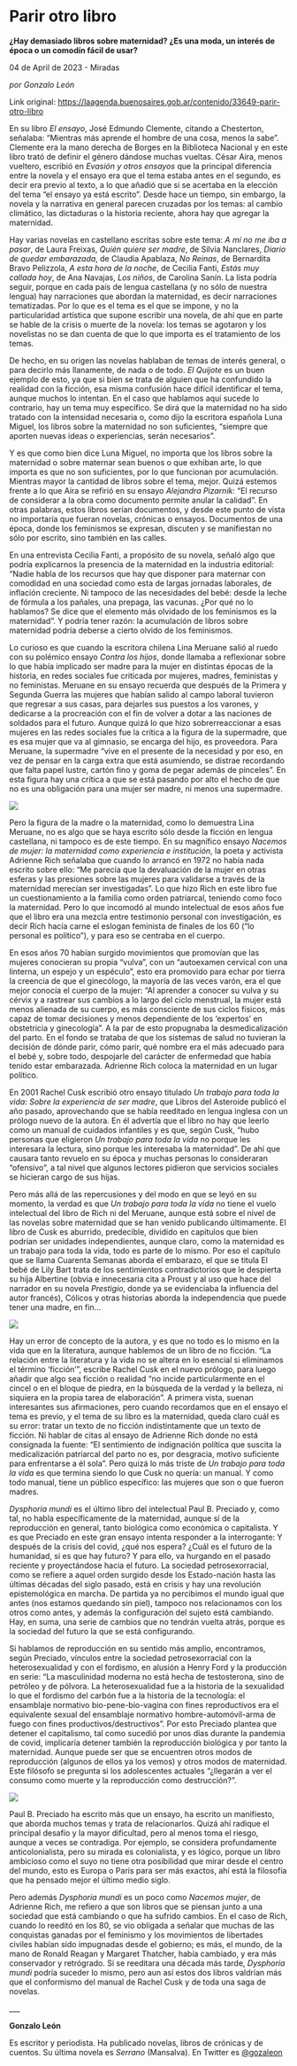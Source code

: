 # Parir otro libro

**¿Hay demasiado libros sobre maternidad? ¿Es una moda, un interés de época o un comodín fácil de usar?**

04 de April de 2023 - Miradas

_por Gonzalo León_

Link original: https://laagenda.buenosaires.gob.ar/contenido/33649-parir-otro-libro



En su libro *El ensayo*, José Edmundo Clemente, citando a Chesterton, señalaba: “Mientras más aprende el hombre de una cosa, menos la sabe”. Clemente era la mano derecha de Borges en la Biblioteca Nacional y en este libro trató de definir el género dándose muchas vueltas. César Aira, menos vueltero, escribió en *Evasión y otros ensayos* que la principal diferencia entre la novela y el ensayo era que el tema estaba antes en el segundo, es decir era previo al texto, a lo que añadió que si se acertaba en la elección del tema “el ensayo ya está escrito”. Desde hace un tiempo, sin embargo, la novela y la narrativa en general parecen cruzadas por los temas: al cambio climático, las dictaduras o la historia reciente, ahora hay que agregar la maternidad.




Hay varias novelas en castellano escritas sobre este tema: *A mí no me iba a pasar*, de Laura Freixas, *Quién quiere ser madre*, de Silvia Nanclares, *Diario de quedar embarazada*, de Claudia Apablaza, *No Reinas*, de Bernardita Bravo Pelizzola, *A esta hora de la noche*, de Cecilia Fanti, *Estás muy callada hoy*, de Ana Navajas, *Los niños*, de Carolina Sanín. La lista podría seguir, porque en cada país de lengua castellana (y no sólo de nuestra lengua) hay narraciones que abordan la maternidad, es decir narraciones tematizadas. Por lo que es el tema es el que se impone, y no la particularidad artística que supone escribir una novela, de ahí que en parte se hable de la crisis o muerte de la novela: los temas se agotaron y los novelistas no se dan cuenta de que lo que importa es el tratamiento de los temas.




De hecho, en su origen las novelas hablaban de temas de interés general, o para decirlo más llanamente, de nada o de todo. *El Quijote* es un buen ejemplo de esto, ya que si bien se trata de alguien que ha confundido la realidad con la ficción, esa misma confusión hace difícil identificar el tema, aunque muchos lo intentan. En el caso que hablamos aquí sucede lo contrario, hay un tema muy específico. Se dirá que la maternidad no ha sido tratado con la intensidad necesaria o, como dijo la escritora española Luna Miguel, los libros sobre la maternidad no son suficientes, “siempre que aporten nuevas ideas o experiencias, serán necesarios”.




Y es que como bien dice Luna Miguel, no importa que los libros sobre la maternidad o sobre maternar sean buenos o que exhiban arte, lo que importa es que no son suficientes, por lo que funcionan por acumulación. Mientras mayor la cantidad de libros sobre el tema, mejor. Quizá estemos frente a lo que Aira se refirió en su ensayo *Alejandra Pizarnik*: “El recurso de considerar a la obra como documento permite anular la calidad”. En otras palabras, estos libros serían documentos, y desde este punto de vista no importaría que fueran novelas, crónicas o ensayos. Documentos de una época, donde los feminismos se expresan, discuten y se manifiestan no sólo por escrito, sino también en las calles.




En una entrevista Cecilia Fanti, a propósito de su novela, señaló algo que podría explicarnos la presencia de la maternidad en la industria editorial: “Nadie habla de los recursos que hay que disponer para maternar con comodidad en una sociedad como esta de largas jornadas laborales, de inflación creciente. Ni tampoco de las necesidades del bebé: desde la leche de fórmula a los pañales, una prepaga, las vacunas. ¿Por qué no lo hablamos? Se dice que el elemento más olvidado de los feminismos es la maternidad”. Y podría tener razón: la acumulación de libros sobre maternidad podría deberse a cierto olvido de los feminismos.




Lo curioso es que cuando la escritora chilena Lina Meruane salió al ruedo con su polémico ensayo *Contra los hijos*, donde llamaba a reflexionar sobre lo que había implicado ser madre para la mujer en distintas épocas de la historia, en redes sociales fue criticada por mujeres, madres, feministas y no feministas. Meruane en su ensayo recuerda que después de la Primera y Segunda Guerra las mujeres que habían salido al campo laboral tuvieron que regresar a sus casas, para dejarles sus puestos a los varones, y dedicarse a la procreación con el fin de volver a dotar a las naciones de soldados para el futuro. Aunque quizá lo que hizo sobrerreaccionar a esas mujeres en las redes sociales fue la crítica a la figura de la supermadre, que es esa mujer que va al gimnasio, se encarga del hijo, es proveedora. Para Meruane, la supermadre “vive en el presente de la necesidad y por eso, en vez de pensar en la carga extra que está asumiendo, se distrae recordando que falta papel lustre, cartón fino y goma de pegar además de pinceles”. En esta figura hay una crítica a que se está pasando por alto el hecho de que no es una obligación para una mujer ser madre, ni menos una supermadre.




![](https://cdn.feater.me/files/images/1067979/41a46932-146e-43e4-a4ad-6c0c777c2a66.gif)




Pero la figura de la madre o la maternidad, como lo demuestra Lina Meruane, no es algo que se haya escrito sólo desde la ficción en lengua castellana, ni tampoco es de este tiempo. En su magnífico ensayo *Nacemos de mujer: la maternidad como experiencia e institución*, la poeta y activista Adrienne Rich señalaba que cuando lo arrancó en 1972 no había nada escrito sobre ello: “Me parecía que la devaluación de la mujer en otras esferas y las presiones sobre las mujeres para validarse a través de la maternidad merecían ser investigadas”. Lo que hizo Rich en este libro fue un cuestionamiento a la familia como orden patriarcal, teniendo como foco la maternidad. Pero lo que incomodó al mundo intelectual de esos años fue que el libro era una mezcla entre testimonio personal con investigación, es decir Rich hacía carne el eslogan feminista de finales de los 60 (“lo personal es político”), y para eso se centraba en el cuerpo.




En esos años 70 habían surgido movimientos que promovían que las mujeres conocieran su propia “vulva”, con un “autoexamen cervical con una linterna, un espejo y un espéculo”, esto era promovido para echar por tierra la creencia de que el ginecólogo, la mayoría de las veces varón, era el que mejor conocía el cuerpo de la mujer: “Al aprender a conocer su vulva y su cérvix y a rastrear sus cambios a lo largo del ciclo menstrual, la mujer está menos alienada de su cuerpo, es más consciente de sus ciclos físicos, más capaz de tomar decisiones y menos dependiente de los ‘expertos’ en obstetricia y ginecología”. A la par de esto propugnaba la desmedicalización del parto. En el fondo se trataba de que los sistemas de salud no tuvieran la decisión de dónde parir, cómo parir, qué nombre era el más adecuado para el bebé y, sobre todo, despojarle del carácter de enfermedad que había tenido estar embarazada. Adrienne Rich coloca la maternidad en un lugar político.




En 2001 Rachel Cusk escribió otro ensayo titulado *Un trabajo para toda la vida: Sobre la experiencia de ser madre*, que Libros del Asteroide publicó el año pasado, aprovechando que se había reeditado en lengua inglesa con un prólogo nuevo de la autora. En él advertía que el libro no hay que leerlo como un manual de cuidados infantiles y es que, según Cusk, “hubo personas que eligieron *Un trabajo para toda la vida* no porque les interesara la lectura, sino porque les interesaba la maternidad”. De ahí que causara tanto revuelo en su época y muchas personas lo consideraran “ofensivo”, a tal nivel que algunos lectores pidieron que servicios sociales se hicieran cargo de sus hijas.




Pero más allá de las repercusiones y del modo en que se leyó en su momento, la verdad es que *Un trabajo para toda la vida* no tiene el vuelo intelectual del libro de Rich ni del Meruane, aunque está sobre el nivel de las novelas sobre maternidad que se han venido publicando últimamente. El libro de Cusk es aburrido, predecible, dividido en capítulos que bien podrían ser unidades independientes, aunque claro, como la maternidad es un trabajo para toda la vida, todo es parte de lo mismo. Por eso el capítulo que se llama Cuarenta Semanas aborda el embarazo, el que se titula El bebé de Lily Bart trata de los sentimientos contradictorios que le despierta su hija Albertine (obvia e innecesaria cita a Proust y al uso que hace del narrador en su novela *Prestigio*, donde ya se evidenciaba la influencia del autor francés), Cólicos y otras historias aborda la independencia que puede tener una madre, en fin…




![](https://cdn.feater.me/files/images/1067976/761dbc90-8348-434f-8ae4-4ab79198f370.png)




Hay un error de concepto de la autora, y es que no todo es lo mismo en la vida que en la literatura, aunque hablemos de un libro de no ficción. “La relación entre la literatura y la vida no se altera en lo esencial si eliminamos el término ‘ficción’”, escribe Rachel Cusk en el nuevo prólogo, para luego añadir que algo sea ficción o realidad “no incide particularmente en el cincel o en el bloque de piedra, en la búsqueda de la verdad y la belleza, ni siquiera en la propia tarea de elaboración”. A primera vista, suenan interesantes sus afirmaciones, pero cuando recordamos que en el ensayo el tema es previo, y el tema de su libro es la maternidad, queda claro cuál es su error: tratar un texto de no ficción indistintamente que un texto de ficción. Ni hablar de citas al ensayo de Adrienne Rich donde no está consignada la fuente: “El sentimiento de indignación política que suscita la medicalización patriarcal del parto no es, por desgracia, motivo suficiente para enfrentarse a él sola”. Pero quizá lo más triste de *Un trabajo para toda la vida* es que termina siendo lo que Cusk no quería: un manual. Y como todo manual, tiene un público específico: las mujeres que son o que fueron madres.




*Dysphoria mundi* es el último libro del intelectual Paul B. Preciado y, como tal, no habla específicamente de la maternidad, aunque sí de la reproducción en general, tanto biológica como económica o capitalista. Y es que Preciado en este gran ensayo intenta responder a la interrogante: Y después de la crisis del covid, ¿qué nos espera? ¿Cuál es el futuro de la humanidad, si es que hay futuro? Y para ello, va hurgando en el pasado reciente y proyectándose hacia el futuro. La sociedad petrosexorracial, como se refiere a aquel orden surgido desde los Estado-nación hasta las últimas décadas del siglo pasado, está en crisis y hay una revolución epistemológica en marcha. De partida ya no percibimos el mundo igual que antes (nos estamos quedando sin piel), tampoco nos relacionamos con los otros como antes, y además la configuración del sujeto está cambiando. Hay, en suma, una serie de cambios que no tendrán vuelta atrás, porque es la sociedad del futuro la que se está configurando.




Si hablamos de reproducción en su sentido más amplio, encontramos, según Preciado, vínculos entre la sociedad petrosexorracial con la heterosexualidad y con el fordismo, en alusión a Henry Ford y la producción en serie: “La masculinidad moderna no está hecha de testosterona, sino de petróleo y de pólvora. La heterosexualidad fue a la historia de la sexualidad lo que el fordismo del carbón fue a la historia de la tecnología: el ensamblaje normativo bio-pene-bio-vagina con fines reproductivos era el equivalente sexual del ensamblaje normativo hombre-automóvil-arma de fuego con fines productivos/destructivos”. Por esto Preciado plantea que detener el capitalismo, tal como sucedió por unos días durante la pandemia de covid, implicaría detener también la reproducción biológica y por tanto la maternidad. Aunque puede ser que se encuentren otros modos de reproducción (algunos de ellos ya los vemos) y otros modos de maternidad. Este filósofo se pregunta si los adolescentes actuales “¿llegarán a ver el consumo como muerte y la reproducción como destrucción?”.




![](https://cdn.feater.me/files/images/1067972/1e3f11fc-df8b-4b50-9733-e36fbcca73c6.png)




Paul B. Preciado ha escrito más que un ensayo, ha escrito un manifiesto, que aborda muchos temas y trata de relacionarlos. Quizá ahí radique el principal desafío y la mayor dificultad, pero al menos toma el riesgo, aunque a veces se contradiga. Por ejemplo, se considera profundamente anticolonialista, pero su mirada es colonialista, y es lógico, porque un libro ambicioso como el suyo no tiene otra posibilidad que mirar desde el centro del mundo, esto es Europa o París para ser más exactos, ahí está la filosofía que ha pensado mejor el último medio siglo.




Pero además *Dysphoria mundi* es un poco como *Nacemos mujer*, de Adrienne Rich, me refiero a que son libros que se piensan junto a una sociedad que está cambiando o que ha sufrido cambios. En el caso de Rich, cuando lo reeditó en los 80, se vio obligada a señalar que muchas de las conquistas ganadas por el feminismo y los movimientos de libertades civiles habían sido impugnadas desde el gobierno; es más, el mundo, de la mano de Ronald Reagan y Margaret Thatcher, había cambiado, y era más conservador y retrógrado. Si se reeditara una década más tarde, *Dysphoria mundi* podría suceder lo mismo, pero aun así estos dos libros valdrían más que el conformismo del manual de Rachel Cusk y de toda una saga de novelas.




\_\_\_




**Gonzalo León**




Es escritor y periodista. Ha publicado novelas, libros de crónicas y de cuentos. Su última novela es *Serrano* (Mansalva). En Twitter es [@gozaleon](https://twitter.com/gozaleon/media)




